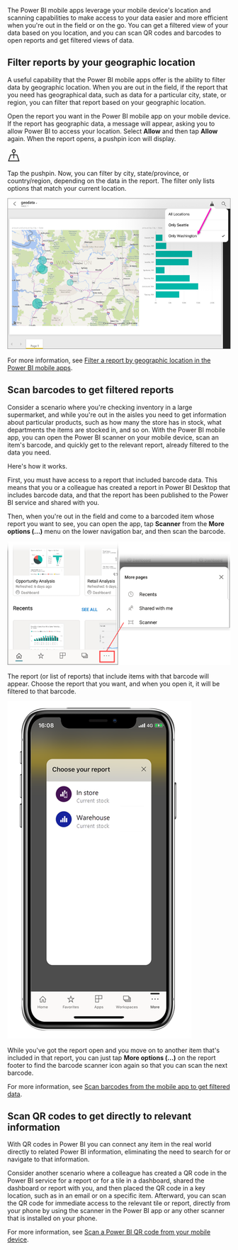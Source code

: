 The Power BI mobile apps leverage your mobile device's location and scanning capabilities to make access to your data easier and more efficient when you're out in the field or on the go. You can get a filtered view of your data based on you location, and you can scan QR codes and barcodes to open reports and get filtered views of data.

## Filter reports by your geographic location

A useful capability that the Power BI mobile apps offer is the ability to filter data by geographic location. When you are out in the field, if the report that you need has geographical data, such as data for a particular city, state, or region, you can filter that report based on your geographic location.

Open the report you want in the Power BI mobile app on your mobile device. If the report has geographic data, a message will appear, asking you to allow Power BI to access your location. Select **Allow** and then tap **Allow** again. When the report opens, a pushpin icon will display.

![Image of pushpin icon.](../media/5-get-your-data-out-in-the-real-world/power-bi-mobile-app-push-pin.png)
 
Tap the pushpin. Now, you can filter by city, state/province, or country/region, depending on the data in the report. The filter only lists options that match your current location.

![Screenshot of applying a geographic location filter.](../media/5-get-your-data-out-in-the-real-world/power-bi-mobile-app-geo-map-set-filter.png)
 
For more information, see [Filter a report by geographic location in the Power BI mobile apps](/power-bi/consumer/mobile/mobile-apps-geographic-filtering).

## Scan barcodes to get filtered reports

Consider a scenario where you're checking inventory in a large supermarket, and while you're out in the aisles you need to get information about particular products, such as how many the store has in stock, what departments the items are stocked in, and so on. With the Power BI mobile app, you can open the Power BI scanner on your mobile device, scan an item's barcode, and quickly get to the relevant report, already filtered to the data you need.

Here's how it works.

First, you must have access to a report that included barcode data. This means that you or a colleague has created a report in Power BI Desktop that includes barcode data, and that the report has been published to the Power BI service and shared with you.

Then, when you're out in the field and come to a barcoded item whose report you want to see, you can open the app, tap **Scanner** from the **More options (...)** menu on the lower navigation bar, and then scan the barcode.

![Screenshot of Scanner menu option.](../media/5-get-your-data-out-in-the-real-world/power-bi-mobile-app-scanner.png)
 
The report (or list of reports) that include items with that barcode will appear. Choose the report that you want, and when you open it, it will be filtered to that barcode.

![Screenshot of list of reports that have barcode data.](../media/5-get-your-data-out-in-the-real-world/power-bi-mobile-app-barcode-scan-choose-report.png)
 
While you've got the report open and you move on to another item that's included in that report, you can just tap **More options (...)** on the report footer to find the barcode scanner icon again so that you can scan the next barcode.

For more information, see [Scan barcodes from the mobile app to get filtered data](/power-bi/consumer/mobile/mobile-apps-scan-barcode-iphone).

## Scan QR codes to get directly to relevant information

With QR codes in Power BI you can connect any item in the real world directly to related Power BI information, eliminating the need to search for or navigate to that information.

Consider another scenario where a colleague has created a QR code in the Power BI service for a report or for a tile in a dashboard, shared the dashboard or report with you, and then placed the QR code in a key location, such as in an email or on a specific item. Afterward, you can scan the QR code for immediate access to the relevant tile or report, directly from your phone by using the scanner in the Power BI app or any other scanner that is installed on your phone.

For more information, see [Scan a Power BI QR code from your mobile device](/power-bi/consumer/mobile/mobile-apps-qr-code).